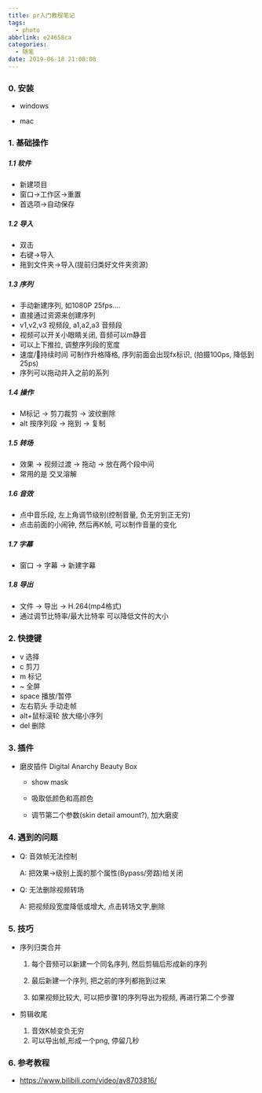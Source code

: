 ```yaml
---
title: pr入门教程笔记
tags:
  - photo
abbrlink: e24658ca
categories:
  - 随笔
date: 2019-06-18 21:08:08
---
```





### 0. 安装

+ windows

+ mac

### 1. 基础操作

##### 1.1 软件

+ 新建项目
+ 窗口->工作区->重置
+ 首选项->自动保存

<!-- more -->

##### 1.2 导入

+ 双击
+ 右键->导入
+ 拖到文件夹->导入(提前归类好文件夹资源)

##### 1.3 序列

+ 手动新建序列, 如1080P 25fps….
+ 直接通过资源来创建序列
+ v1,v2,v3 视频段,  a1,a2,a3 音频段
+ 视频可以开关小眼睛关闭, 音频可以m静音
+ 可以上下推拉, 调整序列段的宽度
+ 速度/持续时间 可制作升格降格, 序列前面会出现fx标识, (拍摄100ps, 降低到25ps)
+ 序列可以拖动并入之前的系列

##### 1.4 操作

+ M标记 -> 剪刀裁剪 -> 波纹删除 
+ alt 按序列段 -> 拖到 -> 复制

##### 1.5 转场

+ 效果 -> 视频过渡 -> 拖动 -> 放在两个段中间
+ 常用的是 交叉溶解

##### 1.6 音效

+ 点中音乐段, 左上角调节级别(控制音量, 负无穷到正无穷)
+ 点击前面的小闹钟, 然后再K帧, 可以制作音量的变化

##### 1.7 字幕

+ 窗口 -> 字幕 -> 新建字幕

##### 1.8 导出

+ 文件 -> 导出 -> H.264(mp4格式)
+ 通过调节比特率/最大比特率 可以降低文件的大小

### 2. 快捷键

+ v 选择
+ c 剪刀
+ m 标记
+ ~ 全屏
+ space 播放/暂停
+ 左右箭头  手动走帧
+ alt+鼠标滚轮  放大缩小序列
+ del 删除

### 3. 插件

+ 磨皮插件 Digital Anarchy Beauty Box

  + show mask

  + 吸取低颜色和高颜色
  + 调节第二个参数(skin detail amount?), 加大磨皮

### 4. 遇到的问题

+ Q: 音效帧无法控制

  A: 把效果->级别上面的那个属性(Bypass/旁路)给关闭

+ Q: 无法删除视频转场

  A: 把视频段宽度降低或增大, 点击转场文字,删除

### 5. 技巧

+ 序列归类合并

  1. 每个音频可以新建一个同名序列, 然后剪辑后形成新的序列

  2. 最后新建一个序列, 把之前的序列都拖到过来

  3. 如果视频比较大, 可以把步骤1的序列导出为视频, 再进行第二个步骤

+ 剪辑收尾
  1. 音效K帧变负无穷
  2. 可以导出帧,形成一个png, 停留几秒

### 6. 参考教程

+ https://www.bilibili.com/video/av8703816/